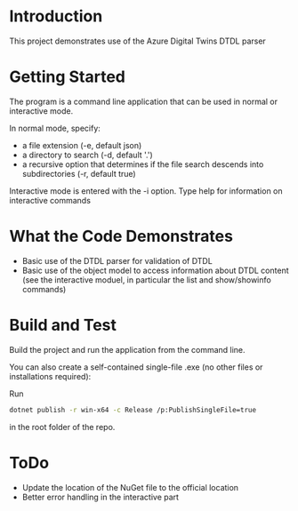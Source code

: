 # Introduction 
This project demonstrates use of the Azure Digital Twins DTDL parser

# Getting Started
The program is a command line application that can be used in normal or interactive mode.

In normal mode, specify:
* a file extension (-e, default json)
* a directory to search (-d, default '.')
* a recursive option that determines if the file search descends into subdirectories (-r, default true)

Interactive mode is entered with the -i option. Type help for information on interactive commands

# What the Code Demonstrates
* Basic use of the DTDL parser for validation of DTDL
* Basic use of the object model to access information about DTDL content (see the interactive moduel, in particular the list and show/showinfo commands)

# Build and Test
Build the project and run the application from the command line.

You can also create a self-contained single-file .exe (no other files or installations required):

Run
```bash
dotnet publish -r win-x64 -c Release /p:PublishSingleFile=true
```
in the root folder of the repo.

# ToDo
* Update the location of the NuGet file to the official location
* Better error handling in the interactive part
